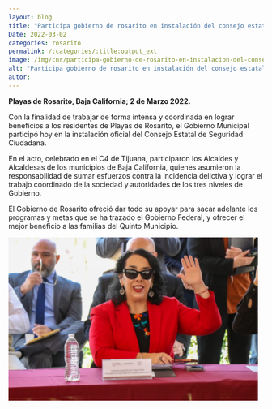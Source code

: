 ```yaml
---
layout: blog
title: "Participa gobierno de rosarito en instalación del consejo estatal de seguridad ciudadana"
Date: 2022-03-02
categories: rosarito
permalink: /:categories/:title:output_ext
image: /img/cnr/participa-gobierno-de-rosarito-en-instalacion-del-consejo-estatal.png
alt: "Participa gobierno de rosarito en instalación del consejo estatal de seguridad ciudadana"
autor:
---
```


**Playas de Rosarito, Baja California; 2 de Marzo 2022.** 

Con la finalidad de trabajar de forma intensa y coordinada en lograr beneficios a los residentes de Playas de Rosarito, el Gobierno Municipal participó hoy en la instalación oficial del Consejo Estatal de Seguridad Ciudadana.

En el acto, celebrado en el C4 de Tijuana, participaron los Alcaldes y Alcaldesas de los municipios de Baja California, quienes asumieron la responsabilidad de sumar esfuerzos contra la incidencia delictiva y lograr el trabajo coordinado de la sociedad y autoridades de los tres niveles de Gobierno.

El Gobierno de Rosarito ofreció dar todo su apoyar para sacar adelante los programas y metas que se ha trazado el Gobierno Federal, y ofrecer el mejor beneficio a las familias del Quinto Municipio.

<div id="carouselExampleSlidesOnly" class="carousel slide" data-ride="carousel">
  <div class="carousel-inner">
    <div class="carousel-item active">
       <img class="d-block w-100" src="/img/cnr/participa-gobierno-de-rosarito-en-instalacion-del-consejo-estatal.png" loading="lazy"  alt="Participa gobierno de rosarito en instalación del consejo estatal de seguridad ciudadana">
    </div>
  </div>
</div>
